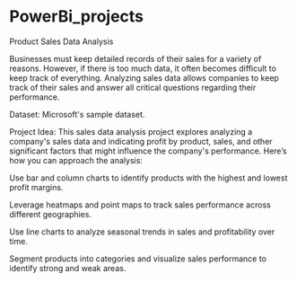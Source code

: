 # PowerBi_projects

 
 
Product Sales Data Analysis
 
Businesses must keep detailed records of their sales for a variety of reasons. However, if there is too much data, it often becomes difficult to keep track of everything. Analyzing sales data allows companies to keep track of their sales and answer all critical questions regarding their performance.

Dataset: Microsoft's sample dataset. 

Project Idea: This sales data analysis project explores analyzing a company's sales data and indicating profit by product, sales, and other significant factors that might influence the company's performance. Here’s how you can approach the analysis:

Use bar and column charts to identify products with the highest and lowest profit margins.

Leverage heatmaps and point maps to track sales performance across different geographies.

Use line charts to analyze seasonal trends in sales and profitability over time.

Segment products into categories and visualize sales performance to identify strong and weak areas.
